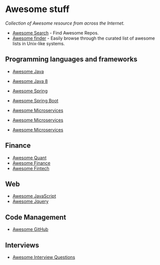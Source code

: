 # Awesome stuff

*Collection of Awesome resource from across the Internet.*

* [Awesome Search](https://awesomelists.top/) - Find Awesome Repos.
* [Awesome finder](https://www.ostechnix.com/easily-find-awesome-projects-resources-hosted-github) - Easily browse through the curated list of awesome lists in Unix-like systems.

## Programming languages and frameworks
* [Awesome Java](https://github.com/akullpp/awesome-java)
* [Awesome Java 8](https://github.com/tedyoung/awesome-java8)

* [Awesome Spring ](https://github.com/JStumpp/awesome-spring)
* [Awesome Spring Boot](https://github.com/stunstunstun/awesome-spring-boot)

* [Awesome Microservices](https://github.com/mfornos/awesome-microservices)
* [Awesome Microservices](https://github.com/wanghaisheng/awesome-microservice)
* [Awesome Microservices](https://github.com/olalonde/awesome-microservice-archs)

## Finance
- [Awesome Quant](https://github.com/wilsonfreitas/awesome-quant)
- [Awesome Finance](https://github.com/quantmind/awesome-open-finance)
- [Awesome Fintech](https://github.com/7kfpun/awesome-fintech)

## Web
* [Awesome JavaScript](https://github.com/sorrycc/awesome-javascript)
* [Awesome Jquery](https://github.com/petk/awesome-jquery)

## Code Management
* [Awesome GitHub](https://github.com/fffaraz/awesome-github)

## Interviews
* [Awesome Interview Questions](https://github.com/MaximAbramchuck/awesome-interview-questions)

